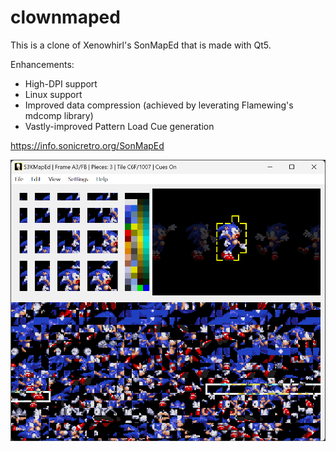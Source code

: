 # clownmaped

This is a clone of Xenowhirl's SonMapEd that is made with Qt5.

Enhancements:
- High-DPI support
- Linux support
- Improved data compression (achieved by leverating Flamewing's mdcomp library)
- Vastly-improved Pattern Load Cue generation

https://info.sonicretro.org/SonMapEd

![Screenshot](/screenshot.png)
